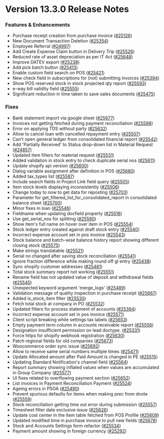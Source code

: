 # Version 13.3.0 Release Notes

### Features & Enhancements

- Purchase receipt creation from purchase invoice ([#25126](https://github.com/netmanthan/Shoper/pull/25126))
- New Document Transaction Deletion ([#25354](https://github.com/netmanthan/Shoper/pull/25354))
- Employee Referral ([#24997](https://github.com/netmanthan/Shoper/pull/24997))
- Add Create Expense Claim button in Delivery Trip ([#25526](https://github.com/netmanthan/Shoper/pull/25526))
- Reduced rate of asset depreciation as per IT Act ([#25648](https://github.com/netmanthan/Shoper/pull/25648))
- Improve DATEV export ([#25238](https://github.com/netmanthan/Shoper/pull/25238))
- Add pick batch button ([#25413](https://github.com/netmanthan/Shoper/pull/25413))
- Enable custom field search on POS ([#25421](https://github.com/netmanthan/Shoper/pull/25421))
- New check field in subscriptions for (not) submitting invoices ([#25394](https://github.com/netmanthan/Shoper/pull/25394))
- Show POS reserved stock in stock projected qty report ([#25593](https://github.com/netmanthan/Shoper/pull/25593))
- e-way bill validity field ([#25555](https://github.com/netmanthan/Shoper/pull/25555))
- Significant reduction in time taken to save sales documents ([#25475](https://github.com/netmanthan/Shoper/pull/25475))

### Fixes

- Bank statement import via google sheet ([#25677](https://github.com/netmanthan/Shoper/pull/25677))
- Invoices not getting fetched during payment reconciliation ([#25598](https://github.com/netmanthan/Shoper/pull/25598))
- Error on applying TDS without party ([#25632](https://github.com/netmanthan/Shoper/pull/25632))
- Allow to cancel loan with cancelled repayment entry ([#25507](https://github.com/netmanthan/Shoper/pull/25507))
- Can't open general ledger from consolidated financial report ([#25542](https://github.com/netmanthan/Shoper/pull/25542))
- Add 'Partially Received' to Status drop-down list in Material Request ([#24857](https://github.com/netmanthan/Shoper/pull/24857))
- Updated item filters for material request ([#25531](https://github.com/netmanthan/Shoper/pull/25531))
- Added validation in stock entry to check duplicate serial nos ([#25611](https://github.com/netmanthan/Shoper/pull/25611))
- Update shopify api version ([#25600](https://github.com/netmanthan/Shoper/pull/25600))
- Dialog variable assignment after definition in POS ([#25680](https://github.com/netmanthan/Shoper/pull/25680))
- Added tax_types list ([#25587](https://github.com/netmanthan/Shoper/pull/25587))
- Include search fields in Project Link field query ([#25505](https://github.com/netmanthan/Shoper/pull/25505))
- Item stock levels displaying inconsistently ([#25506](https://github.com/netmanthan/Shoper/pull/25506))
- Change today to now to get data for reposting ([#25703](https://github.com/netmanthan/Shoper/pull/25703))
- Parameter for get_filtered_list_for_consolidated_report in consolidated balance sheet ([#25700](https://github.com/netmanthan/Shoper/pull/25700))
- Minor fixes in loan ([#25546](https://github.com/netmanthan/Shoper/pull/25546))
- Fieldname when updating docfield property ([#25516](https://github.com/netmanthan/Shoper/pull/25516))
- Use get_serial_nos for splitting ([#25590](https://github.com/netmanthan/Shoper/pull/25590))
- Show item's full name on hover over item in POS ([#25554](https://github.com/netmanthan/Shoper/pull/25554))
- Stock ledger entry created against draft stock entry ([#25540](https://github.com/netmanthan/Shoper/pull/25540))
- Incorrect expense account set in pos invoice ([#25543](https://github.com/netmanthan/Shoper/pull/25543))
- Stock balance and batch-wise balance history report showing different closing stock ([#25575](https://github.com/netmanthan/Shoper/pull/25575))
- Make strings translatable ([#25521](https://github.com/netmanthan/Shoper/pull/25521))
- Serial no changed after saving stock reconciliation ([#25541](https://github.com/netmanthan/Shoper/pull/25541))
- Ignore fraction difference while making round off gl entry ([#25438](https://github.com/netmanthan/Shoper/pull/25438))
- Sync shopify customer addresses ([#25481](https://github.com/netmanthan/Shoper/pull/25481))
- Total stock summary report not working ([#25551](https://github.com/netmanthan/Shoper/pull/25551))
- Rename field has not updated value of deposit and withdrawal fields ([#25545](https://github.com/netmanthan/Shoper/pull/25545))
- Unexpected keyword argument 'merge_logs' ([#25489](https://github.com/netmanthan/Shoper/pull/25489))
- Validation message of quality inspection in purchase receipt ([#25667](https://github.com/netmanthan/Shoper/pull/25667))
- Added is_stock_item filter ([#25530](https://github.com/netmanthan/Shoper/pull/25530))
- Fetch total stock at company in PO ([#25532](https://github.com/netmanthan/Shoper/pull/25532))
- Updated filters for process statement of accounts ([#25384](https://github.com/netmanthan/Shoper/pull/25384))
- Incorrect expense account set in pos invoice ([#25571](https://github.com/netmanthan/Shoper/pull/25571))
- Client script breaking while settings tax labels ([#25653](https://github.com/netmanthan/Shoper/pull/25653))
- Empty payment term column in accounts receivable report ([#25556](https://github.com/netmanthan/Shoper/pull/25556))
- Designation insufficient permission on lead doctype. ([#25331](https://github.com/netmanthan/Shoper/pull/25331))
- Force https for shopify webhook registration ([#25630](https://github.com/netmanthan/Shoper/pull/25630))
- Patch regional fields for old companies ([#25673](https://github.com/netmanthan/Shoper/pull/25673))
- Woocommerce order sync issue ([#25692](https://github.com/netmanthan/Shoper/pull/25692))
- Allow to receive same serial numbers multiple times ([#25471](https://github.com/netmanthan/Shoper/pull/25471))
- Update Allocated amount after Paid Amount is changed in PE ([#25515](https://github.com/netmanthan/Shoper/pull/25515))
- Updating Standard Notification's channel field ([#25564](https://github.com/netmanthan/Shoper/pull/25564))
- Report summary showing inflated values when values are accumulated in Group Company ([#25577](https://github.com/netmanthan/Shoper/pull/25577))
- UI fixes related to overflowing payment section ([#25652](https://github.com/netmanthan/Shoper/pull/25652))
- List invoices in Payment Reconciliation Payment ([#25524](https://github.com/netmanthan/Shoper/pull/25524))
- Ageing errors in PSOA ([#25490](https://github.com/netmanthan/Shoper/pull/25490))
- Prevent spurious defaults for items when making prec from dnote ([#25559](https://github.com/netmanthan/Shoper/pull/25559))
- Stock reconciliation getting time out error during submission ([#25557](https://github.com/netmanthan/Shoper/pull/25557))
- Timesheet filter date exclusive issue ([#25626](https://github.com/netmanthan/Shoper/pull/25626))
- Update cost center in the item table fetched from POS Profile ([#25609](https://github.com/netmanthan/Shoper/pull/25609))
- Updated modified time in purchase invoice to pull new fields ([#25678](https://github.com/netmanthan/Shoper/pull/25678))
- Stock and Accounts Settings form refactor ([#25534](https://github.com/netmanthan/Shoper/pull/25534))
- Payment amount showing in foreign currency ([#25292](https://github.com/netmanthan/Shoper/pull/25292))
